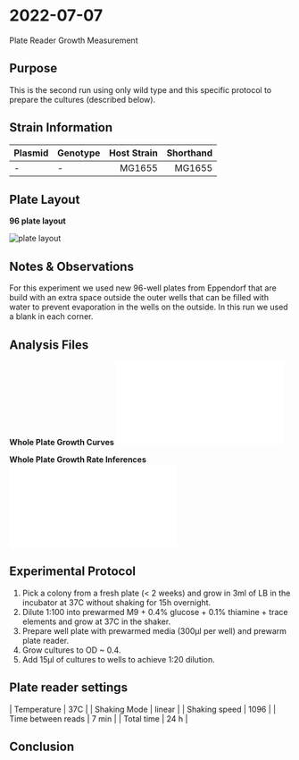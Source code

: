 # 2022-07-07
 Plate Reader Growth Measurement

## Purpose
This is the second run using only wild type and this specific protocol to prepare the cultures (described below).

## Strain Information

| Plasmid | Genotype | Host Strain | Shorthand |
| :------ | :------- | ----------: | --------: |
| -| -| MG1655 | MG1655 |




## Plate Layout

**96 plate layout**

![plate layout](output/plate_layout.png)

## Notes & Observations
For this experiment we used new 96-well plates from Eppendorf that are build with an extra space outside the outer wells that can be filled with water to prevent evaporation in the wells on the outside. In this run we used a blank in each corner.

## Analysis Files

**Whole Plate Growth Curves**
![plate layout](output/20220707_r6_all_curves.pdf)

**Whole Plate Growth Rate Inferences**
![plate layout](output/20220707_r6_all_curves_with_th.pdf)

## Experimental Protocol

1. Pick a colony from a fresh plate (< 2 weeks) and grow in 3ml of LB in the incubator at 37C without shaking for 15h overnight.
2. Dilute 1:100 into prewarmed M9 + 0.4% glucose + 0.1% thiamine + trace elements and grow at 37C in the shaker.
3. Prepare well plate with prewarmed media (300µl per well) and prewarm plate reader.
4. Grow cultures to OD ~ 0.4.
5. Add 15µl of cultures to wells to achieve 1:20 dilution.


## Plate reader settings
| Temperature | 37C |
| Shaking Mode | linear |
| Shaking speed | 1096 | 
| Time between reads | 7 min |
| Total time | 24 h |

## Conclusion